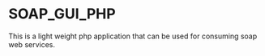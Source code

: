 # SOAP_GUI_PHP
This is a light weight php application that can be used for consuming soap web services.
